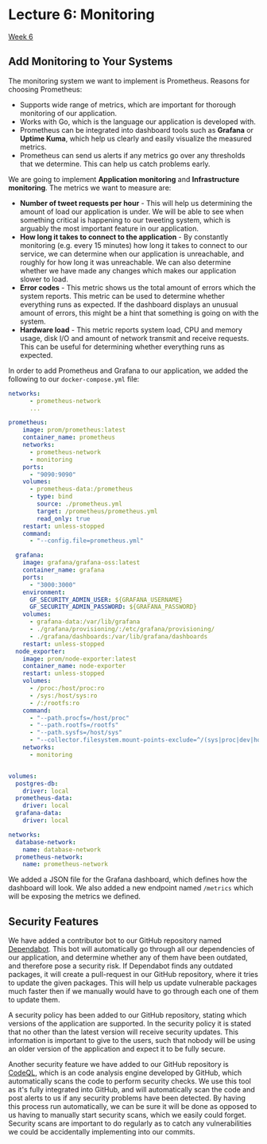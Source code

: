 # Lecture 6: Monitoring
[Week 6](https://github.com/itu-devops/lecture_notes/blob/master/sessions/session_06/README_TASKS.md)

## Add Monitoring to Your Systems
The monitoring system we want to implement is Prometheus. Reasons for choosing Prometheus:
 - Supports wide range of metrics, which are important for thorough monitoring of our application.
 - Works with Go, which is the language our application is developed with.
 - Prometheus can be integrated into dashboard tools such as **Grafana** or **Uptime Kuma**, which help us clearly and easily visualize the measured metrics.
 - Prometheus can send us alerts if any metrics go over any thresholds that we determine. This can help us catch problems early.

We are going to implement **Application monitoring** and **Infrastructure monitoring**. The metrics we want to measure are:
 - **Number of tweet requests per hour** - This will help us determining the amount of load our application is under. We will be able to see when something critical is happening to our tweeting system, which is arguably the most important feature in our application.
 - **How long it takes to connect to the application** - By constantly monitoring (e.g. every 15 minutes) how long it takes to connect to our service, we can determine when our application is unreachable, and roughly for how long it was unreachable. We can also determine whether we have made any changes which makes our application slower to load.
 - **Error codes** - This metric shows us the total amount of errors which the system reports. This metric can be used to determine whether everything runs as expected. If the dashboard displays an unusual amount of errors, this might be a hint that something is going on with the system.
 - **Hardware load** - This metric reports system load, CPU and memory usage, disk I/O and amount of network transmit and receive requests. This can be useful for determining whether everything runs as expected.

In order to add Prometheus and Grafana to our application, we added the following to our `docker-compose.yml` file:
``` yaml
networks:
      - prometheus-network
      ...

prometheus:
    image: prom/prometheus:latest
    container_name: prometheus
    networks:
      - prometheus-network
      - monitoring
    ports:
      - "9090:9090"
    volumes:
      - prometheus-data:/prometheus
      - type: bind
        source: ./prometheus.yml
        target: /prometheus/prometheus.yml
        read_only: true
    restart: unless-stopped
    command:
      - "--config.file=prometheus.yml"

  grafana:
    image: grafana/grafana-oss:latest
    container_name: grafana
    ports:
      - "3000:3000"
    environment:
      GF_SECURITY_ADMIN_USER: ${GRAFANA_USERNAME}
      GF_SECURITY_ADMIN_PASSWORD: ${GRAFANA_PASSWORD}
    volumes:
      - grafana-data:/var/lib/grafana
      - ./grafana/provisioning/:/etc/grafana/provisioning/
      - ./grafana/dashboards:/var/lib/grafana/dashboards
    restart: unless-stopped
  node_exporter:
    image: prom/node-exporter:latest
    container_name: node-exporter
    restart: unless-stopped
    volumes:
      - /proc:/host/proc:ro
      - /sys:/host/sys:ro
      - /:/rootfs:ro
    command:
      - "--path.procfs=/host/proc"
      - "--path.rootfs=/rootfs"
      - "--path.sysfs=/host/sys"
      - "--collector.filesystem.mount-points-exclude=^/(sys|proc|dev|host|etc)($$|/)"
    networks:
      - monitoring


volumes:
  postgres-db:
    driver: local
  prometheus-data:
    driver: local
  grafana-data:
    driver: local

networks:
  database-network:
    name: database-network
  prometheus-network:
    name: prometheus-network
```

We added a JSON file for the Grafana dashboard, which defines how the dashboard will look. We also added a new endpoint named `/metrics` which will be exposing the metrics we defined.

## Security Features
We have added a contributor bot to our GitHub repository named [Dependabot](https://github.com/dependabot). This bot will automatically go through all our dependencies of our application, and determine whether any of them have been outdated, and therefore pose a security risk. If Dependabot finds any outdated packages, it will create a pull-request in our GitHub repository, where it tries to update the given packages. This will help us update vulnerable packages much faster then if we manually would have to go through each one of them to update them.

A security policy has been added to our GitHub repository, stating which versions of the application are supported. In the security policy it is stated that no other than the latest version will receive security updates. This information is important to give to the users, such that nobody will be using an older version of the application and expect it to be fully secure.

Another security feature we have added to our GitHub repository is [CodeQL](https://docs.github.com/en/code-security/code-scanning/automatically-scanning-your-code-for-vulnerabilities-and-errors/about-code-scanning-with-codeql), which is an code analysis engine developed by GitHub, which automatically scans the code to perform security checks. We use this tool as it's fully integrated into GitHub, and will automatically scan the code and post alerts to us if any security problems have been detected. By having this process run automatically, we can be sure it will be done as opposed to us having to manually start security scans, which we easily could forget. Security scans are important to do regularly as to catch any vulnerabilities we could be accidentally implementing into our commits.
 